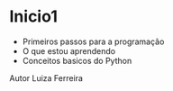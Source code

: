 # Inicio1

- Primeiros passos para a programação
- O que estou aprendendo
- Conceitos basicos do Python

Autor
  Luiza Ferreira
